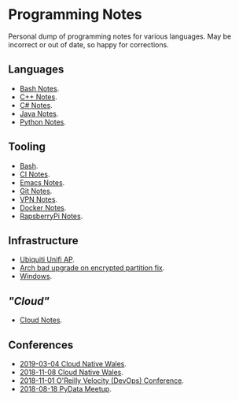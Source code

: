 Programming Notes
=================

Personal dump of programming notes for various languages. May be incorrect or
out of date, so happy for corrections.

Languages
---------

* [Bash Notes].
* [C++ Notes].
* [C# Notes].
* [Java Notes].
* [Python Notes].

Tooling
-------

* [Bash].
* [CI Notes].
* [Emacs Notes].
* [Git Notes].
* [VPN Notes].
* [Docker Notes].
* [RapsberryPi Notes].

Infrastructure
--------------

* [Ubiquiti Unifi AP].
* [Arch bad upgrade on encrypted partition fix].
* [Windows].

_"Cloud"_
---------

* [Cloud Notes].

Conferences
-----------

* [2019-03-04 Cloud Native Wales].
* [2018-11-08 Cloud Native Wales].
* [2018-11-01 O'Reilly Velocity (DevOps) Conference].
* [2018-08-18 PyData Meetup].


[Bash Notes]: bash_notes.md
[C++ Notes]: cpp_notes.md
[C# Notes]: csharp_notes.md
[Java Notes]: java_notes.md
[Python Notes]: python_notes.md

[Bash]: tooling/bash.md
[CI Notes]: tooling/ci_notes.md
[Emacs Notes]: tooling/emacs_notes.md
[Git Notes]: tooling/git_notes.md
[VPN Notes]: tooling/vpn_notes.md
[Docker Notes]: tooling/docker_notes.md
[RapsberryPi Notes]: tooling/raspberrypi_notes.md

[Ubiquiti Unifi AP]: infrastructure/ubiquiti_unifi_ap.md
[Arch bad upgrade on encrypted partition fix]: infrastructure/arch_bad_upgrade_on_encrypted_partition_fix.md
[Windows]: infrastructure/windows_notes.md

[Cloud Notes]: cloud_notes.md

[2019-03-04 Cloud Native Wales]: conferences/2019-03-14_cloud_native_wales.md
[2018-11-08 Cloud Native Wales]: conferences/2018-11-08_cloud_native_wales.md
[2018-11-01 O'Reilly Velocity (DevOps) Conference]: conferences/2018-11-01_oreilly_velocity_devops_conference.md
[2018-08-18 PyData Meetup]: conferences/2018-08-18_pydata_meetup.md
